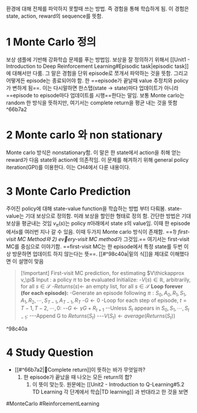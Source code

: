 
환경에 대해 전체를 파악하지 못할때 쓰는 방법. 즉 경험을 통해 학습하게 됨. 이 경험은 state, action, reward의 sequence를 뜻함.

# 1 Monte Carlo 정의
보상 샘플에 기반해 강화학습 문제를 푸는 방법임. 보상을 잘 정의하기 위해서 [[Unit1 - Introduction to Deep Reinforcement Learning#Episodic task|episodic task]]에 대해서만 다룸. 그 말은 경험을 단위 episode로 쪼개서 파악하는 것을 뜻함. 그리고 어떻게든 episode는 종료되어야 함. 한 ==episode가 끝날때 value 추정치와 policy가 변하게 됨==. 이는 다시말하면 한스탭(state -> state)마다 업데이트가 아니라 ==episode to episode마다 업데이트를 시행==한다는 말임. 보통 Monte carlo는 random 한 방식을 뜻하지만, 여기서는 complete return을 평균 내는 것을 뜻함 ^66b7a2

# 2 Monte carlo 와 non stationary
Monte carlo 방식은 nonstationary함. 이 말은 한 state에서 action을 취해 얻는 reward가 다음 state와 action에 의존적임. 이 문제를 해겨하기 위해 general policy iteration(GPI)를 이용한다. 이는 CH4에서 다룬 내용이다.

# 3 Monte Carlo Prediction
주어진 policy에 대해 state-value function을 학습하는 방법 부터 다뤄봄. state-value는 기대 보상으로 정의함. 미래 보상을 할인한 형태로 정의 함. 간단한 방법은 기대 보상을 평균내는 것임
$v_\pi(s)$는 policy $\pi$아래에서 state $s$의 value임. 이때 한 episode 에서$s$를 여러번 지나 갈 수 있음. 이때 두가지 Monte carlo 방식이 존재함. ==*1) first-visit MC Method와 2) every-visit MC method*가 그것임.== 여기서는 first-visit MC를 중심으로 이야기함. 
==first-visit MC는 한 episode에서 특정 state를 두번 이상 방문하면 업데이트 하지 않는다는 뜻==. [[#^98c40a|밑의 식]]을 제대로 이해했다면 이 설명이 맞음

> [!important] First-visit MC prediction, for estimating $V\thickapprox v_\pi$
> Input : a policy $\pi$ to be evaluated
> Initialize:
> -$V(s)\in \mathbb{R}$, arbitrarily, for all $s \in \mathcal{S}$
> -$Returns(s) \leftarrow$ an empty list, for all $s \in \mathcal{S}$
> **Loop forever (for each episode):**
> -Generate an episode following $\pi: S_0,A_0,R_1,S_1,A_1,R_2,\cdots,S_{T-1},A_{T-1},R_T$
> -$G\leftarrow0$
> -Loop for each step of episode, $t=T-1,T-2,\cdots,0$:
> --$G\leftarrow\gamma G + R_{t+1}$	
> --Unless $S_t$ appears in $S_0,S_1,\cdots,S_{t-1}$:
> ---Append G to $Returns(S_t)$
> ---$V(S_t)\leftarrow average(Returns(S_t))$

^98c40a

# 4 Study Question
- [[#^66b7a2|Complete return]]이 뜻하는 바가 무엇일까?
	1. 한 episode가 끝났을 때 나오는 모든 return의 합?
		1. 이 뜻이 맞는듯. 원문에는 [[Unit2 - Introduction to Q-Learning#5.2 TD Learning 각 단계에서 학습|TD learning]] 과 반대라고 한 것을 보면



#MonteCarlo #ReinforcementLearning 
